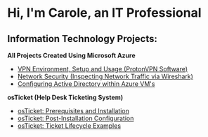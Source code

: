 # Hi, I'm Carole, an IT Professional

## Information Technology Projects:

**All Projects Created Using Microsoft Azure**
  * [VPN Environment, Setup and Usage (ProtonVPN Software)](https://github.com/cgreene200/vpn-environ-setup)
  * [Network Security (Inspecting Network Traffic via Wireshark)](https://github.com/cgreene200/network-security)
  * [Configuring Active Directory within Azure VM's](https://github.com/cgreene200/configure-active-direct.git)

**osTicket (Help Desk Ticketing System)**
  * [osTicket: Prerequisites and Installation](https://github.com/cgreene200/osTicket-Prerequisites-and-Installation.git)
  * [osTicket: Post-Installation Configuration](https://github.com/cgreene200/osTicket-Post-Installation-Configuration.git)
  * [osTicket: Ticket Lifecycle Examples](https://github.com/cgreene200/osTicket-Ticket-Lifecycle-Examples.git)



